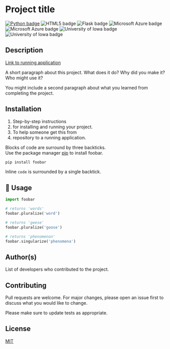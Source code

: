 # Project title

[![Python badge](https://img.shields.io/static/v1?message=python&logo=python&labelColor=5c5c5c&color=3776AB&logoColor=white&label=%20&style=for-the-badge)](https://python.org)
![HTML5 badge](https://img.shields.io/static/v1?message=html&logo=html5&labelColor=5c5c5c&color=E34F26&logoColor=white&label=%20&style=for-the-badge)
![Flask badge](https://img.shields.io/static/v1?message=flask&logo=flask&labelColor=5c5c5c&color=000000&logoColor=white&label=%20&style=for-the-badge)
![Microsoft Azure badge](https://img.shields.io/static/v1?message=azure&logo=microsoft-azure&labelColor=5c5c5c&color=0078D4&logoColor=white&label=%20&style=for-the-badge)
![Microsoft Azure badge](https://img.shields.io/static/v1?message=azure&logo=microsoft-azure&labelColor=0078D4&color=0078D4&logoColor=white&label=%20&style=for-the-badge)
![University of Iowa badge](https://img.shields.io/static/v1?message=Hawks!!&labelColor=000000&color=FFCD00&logoColor=white&label=Go&style=for-the-badge)
![University of Iowa badge](https://img.shields.io/static/v1?message=Go%20Hawks!!&labelColor=000000&color=FFCD00&logoColor=white&label=%20&style=for-the-badge)

## Description  

[Link to running application](http://example.com)

A short paragraph about this project. What does it do? Why did you make it? Who might use it?  

You might include a second paragraph about what you learned from completing the project.  

## Installation
1. Step-by-step instructions
2. for installing and running your project.
3. To help someone get this from 
4. repository to a running application.

Blocks of code are surround by three backticks.  
Use the package manager [pip](https://pip.pypa.io/en/stable/) to install foobar.

```bash
pip install foobar
```

Inline `code` is surrounded by a single backtick.



## :rocket: Usage

```python
import foobar

# returns 'words'
foobar.pluralize('word')

# returns 'geese'
foobar.pluralize('goose')

# returns 'phenomenon'
foobar.singularize('phenomena')
```

## Author(s)
List of developers who contributed to the project.

## Contributing

Pull requests are welcome. For major changes, please open an issue first
to discuss what you would like to change.

Please make sure to update tests as appropriate.

## License

[MIT](https://choosealicense.com/licenses/mit/)
